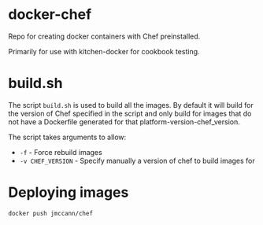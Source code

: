 # docker-chef

Repo for creating docker containers with Chef preinstalled.

Primarily for use with kitchen-docker for cookbook testing.

# build.sh
The script `build.sh` is used to build all the images.  By default it will build for the version of Chef specified in the script and only build for images that do not have a Dockerfile generated for that platform-version-chef_version.

The script takes arguments to allow:
* `-f` - Force rebuild images
* `-v CHEF_VERSION` - Specify manually a version of chef to build images for

# Deploying images
`docker push jmccann/chef`
